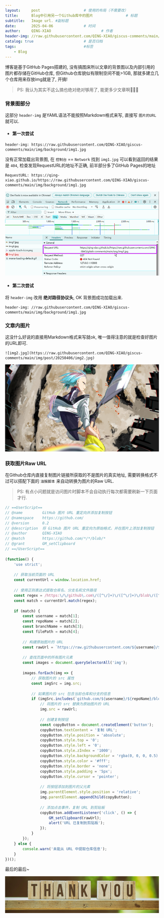 ```yaml
---
layout:     post   				    # 使用的布局（不需要改）
title:      Blog中引用另一个Github库中的图片 				# 标题 
subtitle:   Image url. #副标题
date:       2025-04-06 				# 时间
author:     QING-XIAO						# 作者
header-img: //raw.githubusercontent.com/QING-XIAO/giscus-comments/main/img/background/img1.jpg	#这篇文章标题背景图片
catalog: true 						# 是否归档
tags:								#标签
    - Blog
---
```


博客是基于GitHub Pages搭建的, 没有搞图床所以文章的背景图以及内部引用的图片都存储在GitHub仓库, 但Github仓库貌似有限制空间不能>1GB, 那就多建立几个仓库用来存放img就是了, 开搞!

> PS: 我认为其实不这么搞也绝对绝对够用了, 能更多少文章啊🤣🤣🤣

### 背景图部分
这部分 ```header-img``` 是YAML语法不能按照Markdown格式来写, 直接写 ```图片的URL``` 就可以.

- #### 第一次尝试
```
header-img: https://raw.githubusercontent.com/QING-XIAO/giscus-comments/main/img/background/img1.jpg
```
没有正常加载出背景图, 在 ```控制台``` == ```Network``` 找到 ```img1.jpg``` 可以看到返回的结果是 ```404```, 检查发现RequestURL的地址不正确, 前半部分多了GitHub Pages的地址
```
RequestURL: https://qing-xiao.github.io/https://raw.githubusercontent.com/QING-XIAO/giscus-comments/main/img/background/img1.jpg
```
![img4.jpg](https://raw.githubusercontent.com/QING-XIAO/giscus-comments/main/img/post/20250406/img4.jpg)

- #### 第二次尝试
将 ```header-img``` 改用 **绝对路径协议头**, OK 背景图成功加载出来.
```
header-img: //raw.githubusercontent.com/QING-XIAO/giscus-comments/main/img/background/img1.jpg
```

### 文章内图片
这没什么好说的直接用Markdown格式来写就ok, 唯一值得注意的就是检查好图片的URL即可.
```
![img2.jpg](https://raw.githubusercontent.com/QING-XIAO/giscus-comments/main/img/post/20250406/img2.jpg)
```
![img2.jpg](https://raw.githubusercontent.com/QING-XIAO/giscus-comments/main/img/post/20250406/img2.jpg)

### 获取图片Raw URL
在Github仓库内直接复制图片链接所获取的不是图片的真实地址, 需要转换格式不过可以搭配下面的 ```油猴脚本``` 来自动转换为图片的Raw URL.
> PS: 有点小问题就是访问图片时脚本不会自动执行每次都需要刷新一下页面才行.

```javascript
// ==UserScript==
// @name         GitHub 图片 URL 重定向并添加复制按钮
// @namespace    https://github.com/
// @version      0.2
// @description  将 GitHub 图片 URL 重定向为原始格式，并在图片上添加复制按钮
// @author       QING-XIAO
// @match        https://github.com/*/*/blob/*
// @grant        GM_setClipboard
// ==/UserScript==

(function() {
    'use strict';

    // 获取当前页面的 URL
    const currentUrl = window.location.href;

    // 使用正则表达式提取仓库名、分支名和文件路径
    const regex = /https:\/\/github\.com\/([^\/]+)\/([^\/]+)\/blob\/([^\/]+)\/(.+)/;
    const match = currentUrl.match(regex);

    if (match) {
        const username = match[1];
        const repoName = match[2];
        const branchName = match[3];
        const filePath = match[4];

        // 构建原始图片的 URL
        const rawUrl = `https://raw.githubusercontent.com/${username}/${repoName}/${branchName}/${filePath}`;

        // 查找页面中的所有图片元素
        const images = document.querySelectorAll('img');

        images.forEach(img => {
            // 获取图片的 src 属性
            const imgSrc = img.src;

            // 如果图片的 src 包含当前仓库和分支的信息
            if (imgSrc.includes(`github.com/${username}/${repoName}/blob/${branchName}`)) {
                // 将图片的 src 替换为原始图片的 URL
                img.src = rawUrl;

                // 创建复制按钮
                const copyButton = document.createElement('button');
                copyButton.textContent = '复制 URL';
                copyButton.style.position = 'absolute';
                copyButton.style.top = '0';
                copyButton.style.left = '0';
                copyButton.style.zIndex = '1000';
                copyButton.style.backgroundColor = 'rgba(0, 0, 0, 0.5)';
                copyButton.style.color = '#fff';
                copyButton.style.border = 'none';
                copyButton.style.padding = '5px';
                copyButton.style.cursor = 'pointer';

                // 将按钮添加到图片的父元素
                img.parentElement.style.position = 'relative';
                img.parentElement.appendChild(copyButton);

                // 添加点击事件，复制 URL 到剪贴板
                copyButton.addEventListener('click', () => {
                    GM_setClipboard(rawUrl);
                    alert('URL 已复制到剪贴板');
                });
            }
        });
    } else {
        console.warn('未能从 URL 中提取仓库信息');
    }
})();
```

最后的最后~

![ByeBye](/img/thank-you.jpg "Thank you!")
